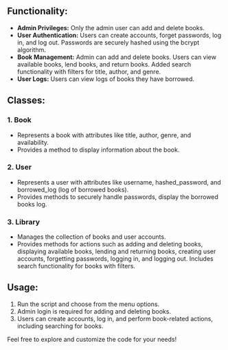 ## Functionality:

- **Admin Privileges:** Only the admin user can add and delete books.
- **User Authentication:** Users can create accounts, forget passwords, log in, and log out. Passwords are securely hashed using the bcrypt algorithm.
- **Book Management:** Admin can add and delete books. Users can view available books, lend books, and return books. Added search functionality with filters for title, author, and genre.
- **User Logs:** Users can view logs of books they have borrowed.

## Classes:

### 1. Book
- Represents a book with attributes like title, author, genre, and availability.
- Provides a method to display information about the book.

### 2. User
- Represents a user with attributes like username, hashed_password, and borrowed_log (log of borrowed books).
- Provides methods to securely handle passwords, display the borrowed books log.

### 3. Library
- Manages the collection of books and user accounts.
- Provides methods for actions such as adding and deleting books, displaying available books, lending and returning books, creating user accounts, forgetting passwords, logging in, and logging out. Includes search functionality for books with filters.

## Usage:

1. Run the script and choose from the menu options.
2. Admin login is required for adding and deleting books.
3. Users can create accounts, log in, and perform book-related actions, including searching for books.

Feel free to explore and customize the code for your needs!
